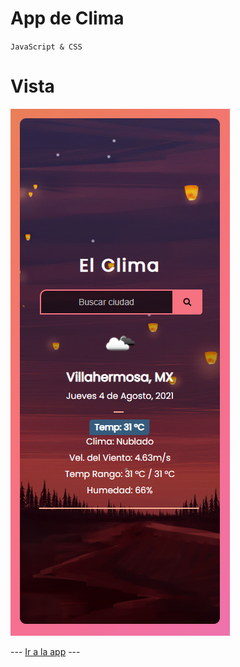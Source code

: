 # App de Clima
`JavaScript & CSS`

# Vista
![image](vista.png)

 --- [Ir a la app](https://stupefied-wescoff-9ed508.netlify.app/) ---